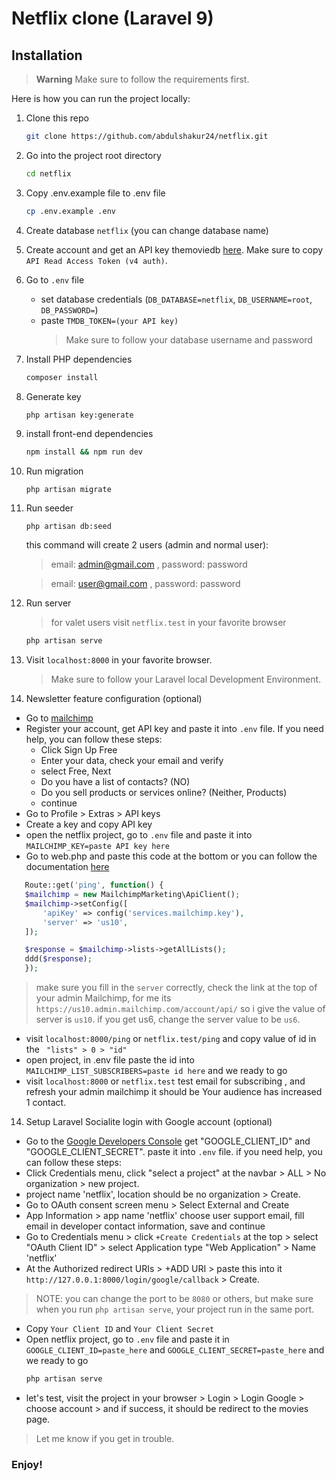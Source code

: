 # Netflix clone (Laravel 9)

## Installation

> **Warning**
> Make sure to follow the requirements first.

Here is how you can run the project locally:

1. Clone this repo

    ```sh
    git clone https://github.com/abdulshakur24/netflix.git
    ```

1. Go into the project root directory

    ```sh
    cd netflix
    ```

1. Copy .env.example file to .env file
    ```sh
    cp .env.example .env
    ```
1. Create database `netflix` (you can change database name)

1. Create account and get an API key themoviedb [ here](https://www.themoviedb.org/settings/api). Make sure to copy `API Read Access Token (v4 auth)`.

1. Go to `.env` file

    - set database credentials (`DB_DATABASE=netflix`, `DB_USERNAME=root`, `DB_PASSWORD=`)
    - paste `TMDB_TOKEN=(your API key)`
        > Make sure to follow your database username and password

1. Install PHP dependencies

    ```sh
    composer install
    ```

1. Generate key

    ```sh
    php artisan key:generate
    ```

1. install front-end dependencies

    ```sh
    npm install && npm run dev
    ```

1. Run migration
    ```
    php artisan migrate
    ```
1. Run seeder

    ```
    php artisan db:seed
    ```

    this command will create 2 users (admin and normal user):

    > email: admin@gmail.com , password: password

    > email: user@gmail.com , password: password

1. Run server

    > for valet users visit `netflix.test` in your favorite browser

    ```sh
    php artisan serve
    ```

1. Visit `localhost:8000` in your favorite browser.

    > Make sure to follow your Laravel local Development Environment.

1. Newsletter feature configuration (optional)

-   Go to [mailchimp](https://mailchimp.com)
-   Register your account, get API key and paste it into `.env` file. If you need help, you can follow these steps:
    -   Click Sign Up Free
    -   Enter your data, check your email and verify
    -   select Free, Next
    -   Do you have a list of contacts? (NO)
    -   Do you sell products or services online? (Neither, Products)
    -   continue
-   Go to Profile > Extras > API keys
-   Create a key and copy API key
-   open the netflix project, go to `.env` file and paste it into `MAILCHIMP_KEY=paste API key here`
-   Go to web.php and paste this code at the bottom or you can follow the documentation [here](https://mailchimp.com/developer/marketing/api/lists/get-lists-info/)

```php
   Route::get('ping', function() {
   $mailchimp = new MailchimpMarketing\ApiClient();
   $mailchimp->setConfig([
       'apiKey' => config('services.mailchimp.key'),
       'server' => 'us10',
   ]);

   $response = $mailchimp->lists->getAllLists();
   ddd($response);
   });
```

> make sure you fill in the `server` correctly, check the link at the top of your admin Mailchimp, for me its `https://us10.admin.mailchimp.com/account/api/` so i give the value of server is `us10`. if you get us6, change the server value to be `us6`.

-   visit `localhost:8000/ping` or `netflix.test/ping` and copy value of id in the ` "lists" > 0 > "id"`
-   open project, in .env file paste the id into `MAILCHIMP_LIST_SUBSCRIBERS=paste id here` and we ready to go
-   visit `localhost:8000` or `netflix.test` test email for subscribing , and refresh your admin mailchimp it should be Your audience has increased 1 contact.

14. Setup Laravel Socialite login with Google account (optional)

-   Go to the [Google Developers Console](https://console.cloud.google.com/apis) get "GOOGLE_CLIENT_ID" and "GOOGLE_CLIENT_SECRET". paste it into `.env` file.
    if you need help, you can follow these steps:
-   Click Credentials menu, click "select a project" at the navbar > ALL > No organization > new project.
-   project name 'netflix', location should be no organization > Create.
-   Go to OAuth consent screen menu > Select External and Create
-   App Information > app name 'netflix' choose user support email, fill email in developer contact information, save and continue
-   Go to Credentials menu > click `+Create Credentials` at the top > select "OAuth Client ID" > select Application type "Web Application" > Name 'netflix'
-   At the Authorized redirect URIs > +ADD URI > paste this into it `http://127.0.0.1:8000/login/google/callback` > Create.

> NOTE: you can change the port to be `8080` or others, but make sure when you run `php artisan serve`, your project run in the same port.

-   Copy `Your Client ID` and `Your Client Secret`
-   Open netflix project, go to `.env` file and paste it in `GOOGLE_CLIENT_ID=paste_here` and `GOOGLE_CLIENT_SECRET=paste_here` and we ready to go
    ```sh
    php artisan serve
    ```
-   let's test, visit the project in your browser > Login > Login Google > choose account > and if success, it should be redirect to the movies page.

> Let me know if you get in trouble.

### Enjoy!
